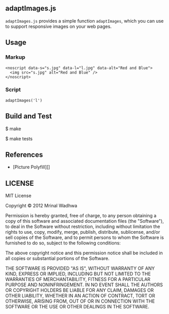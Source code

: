 adaptImages.js
---------------

`adaptImages.js` provides a simple function `adaptImages`, which you can use to support responsive images on your web pages.

Usage
------

### Markup

````
<noscript data-s="s.jpg" data-l="l.jpg" data-alt="Red and Blue">
  <img src="s.jpg" alt="Red and Blue" />
</noscript>
````

### Script

````
adaptImages('l')
````



Build and Test
---------------

  $ make

  $ make tests


References
----------

- [Picture Polyfill][]


[1]: http://www.w3.org/community/respimg/2012/03/15/polyfilling-picture-without-the-overhead/

[2]: http://www.headlondon.com/our-thoughts/technology/posts/creating-responsive-images-using-the-noscript-tag



LICENSE
-------

MIT License

Copyright &copy; 2012 Mrinal Wadhwa

Permission is hereby granted, free of charge, to any person
obtaining a copy of this software and associated documentation
files (the "Software"), to deal in the Software without
restriction, including without limitation the rights to use,
copy, modify, merge, publish, distribute, sublicense, and/or sell
copies of the Software, and to permit persons to whom the
Software is furnished to do so, subject to the following
conditions:

The above copyright notice and this permission notice shall be
included in all copies or substantial portions of the Software.

THE SOFTWARE IS PROVIDED "AS IS", WITHOUT WARRANTY OF ANY KIND,
EXPRESS OR IMPLIED, INCLUDING BUT NOT LIMITED TO THE WARRANTIES
OF MERCHANTABILITY, FITNESS FOR A PARTICULAR PURPOSE AND
NONINFRINGEMENT. IN NO EVENT SHALL THE AUTHORS OR COPYRIGHT
HOLDERS BE LIABLE FOR ANY CLAIM, DAMAGES OR OTHER LIABILITY,
WHETHER IN AN ACTION OF CONTRACT, TORT OR OTHERWISE, ARISING
FROM, OUT OF OR IN CONNECTION WITH THE SOFTWARE OR THE USE OR
OTHER DEALINGS IN THE SOFTWARE.